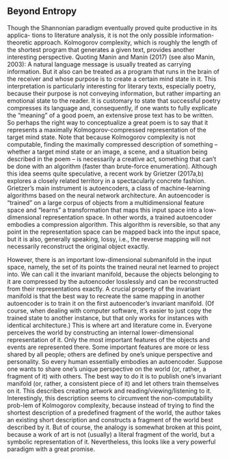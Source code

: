 ## Beyond Entropy
Though the Shannonian paradigm eventually proved quite productive in its applica-
tions to literature analysis, it is not the only possible information-theoretic approach.
Kolmogorov complexity, which is roughly the length of the shortest program that
generates a given text, provides another interesting perspective. Quoting Manin and
Manin (2017) (see also Manin, 2003): A natural language message is usually treated as carrying information. But it also can be treated as a program that runs in the brain of the receiver and whose purpose is to create a certain mind state in it. This interpretation is particularly interesting for literary texts, especially poetry, because their purpose is not conveying information, but rather imparting an emotional state to the reader. It is customary to state that successful poetry compresses its language and, consequently, if one wants to fully explicate the “meaning” of a good poem, an extensive prose text has to be written. So perhaps the right way to conceptualize a great poem is to say that it represents a maximally Kolmogorov-compressed representation of the target mind state.  Note that because Kolmogorov complexity is not computable, finding the maximally compressed description of something – whether a target mind state or an image, a scene, and a situation being described in the poem – is necessarily a creative act, something that can’t be done with an algorithm (faster than brute-force enumeration). Although this idea seems quite speculative, a recent work by Grietzer (2017a,b) explores a closely related territory in a spectacularly concrete fashion. Grietzer’s main instrument is autoencoders, a class of machine-learning algorithms based on the neural network architecture. An autoencoder is “trained” on a large corpus of objects from a multidimensional feature space and “learns” a transformation that maps this input space into a low-dimensional representation space. In other words, a trained autoencoder embodies a compression algorithm. This algorithm is
reversible, so that any point in the representation space can be mapped back into the
input space, but it is also, generally speaking, lossy, i.e., the reverse mapping will
not necessarily reconstruct the original object exactly.

However, there is an important low-dimensional submanifold in the input space,
namely, the set of its points the trained neural net learned to project into. We can
call it the invariant manifold, because the objects belonging to it are compressed
by the autoencoder losslessly and can be reconstructed from their representations
exactly. A crucial property of the invariant manifold is that the best way to recreate
the same mapping in another autoencoder is to train it on the first autoencoder’s
invariant manifold. (Of course, when dealing with computer software, it’s easier to
just copy the trained state to another instance, but that only works for instances with
identical architecture.)  This is where art and literature come in. Everyone perceives the world by constructing an internal lower-dimensional representation of it. Only the most
important features of the objects and events are represented there. Some important
features are more or less shared by all people; others are defined by one’s unique
perspective and personality. So every human essentially embodies an autoencoder.
Suppose one wants to share one’s unique perspective on the world (or, rather, a
fragment of it) with others. The best way to do it is to publish one’s invariant
manifold (or, rather, a consistent piece of it) and let others train themselves on it.
This describes creating artwork and reading/viewing/listening to it.  Interestingly, this description seems to circumvent the non-computability prob-lem of Kolmogorov complexity, because instead of trying to find the shortest description of a predefined fragment of the world, the author takes an existing short description and constructs a fragment of the world best described by it. But of course, the analogy is somewhat broken at this point, because a work of art is not (usually) a literal fragment of the world, but a symbolic representation of it. Nevertheless, this looks like a very powerful paradigm with a great promise.